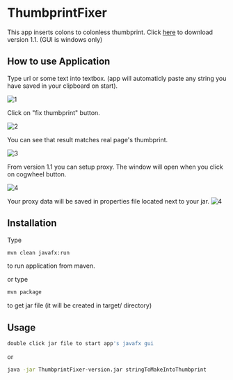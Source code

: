 # ThumbprintFixer
This app inserts colons to colonless thumbprint.
Click [here](https://github.com/czarecoo/ThumbprintFixer/releases/download/1.1/ThumbprintFixer-1.1.jar) to download version 1.1.
(GUI is windows only)

## How to use Application
Type url or some text into textbox. (app will automaticly paste any string you have saved in your clipboard on start).

![1](https://www.dropbox.com/s/679pf0i9p567zwn/1.png?raw=1)


Click on "fix thumbprint" button.

![2](https://www.dropbox.com/s/6ldsc4cbq0jtvpu/2.png?raw=1)


You can see that result matches real page's thumbprint.

![3](https://www.dropbox.com/s/3l23rquq2tl90ij/3.png?raw=1)


From version 1.1 you can setup proxy. The window will open when you click on cogwheel button.

![4](https://www.dropbox.com/s/uy9hb81ynnyyiah/4.png?raw=1)


Your proxy data will be saved in properties file located next to your jar.
![4](https://www.dropbox.com/s/iwn2r9r99lhvuov/5.png?raw=1)


## Installation
Type
```bash
mvn clean javafx:run
```
to run application from maven.

or type
```bash
mvn package
```
to get jar file (it will be created in target/ directory)

## Usage

```bash
double click jar file to start app's javafx gui
```
or 
```bash
java -jar ThumbprintFixer-version.jar stringToMakeIntoThumbprint
```

